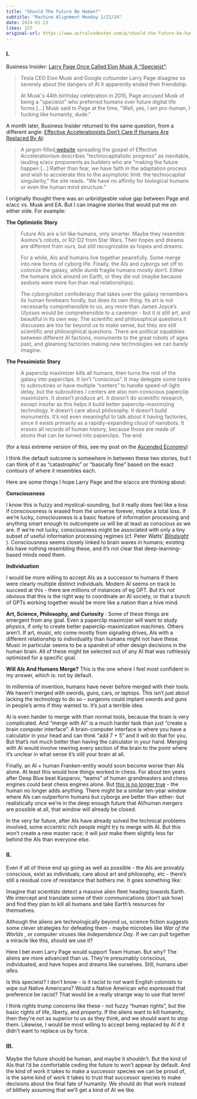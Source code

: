```yaml
---
title: "Should The Future Be Human?"
subtitle: "Machine Alignment Monday 1/22/24"
date: 2024-01-23
likes: 227
original-url: https://www.astralcodexten.com/p/should-the-future-be-human
---
```

### **I.**

Business Insider: [Larry Page Once Called Elon Musk A “Specieist”](https://www.businessinsider.com/larry-page-elon-musk-specieist-ai-dangers-2023-12):

> Tesla CEO Elon Musk and Google cofounder Larry Page disagree so severely about the dangers of AI it apparently ended their friendship. 
> 
> At Musk's 44th birthday celebration in 2015, Page accused Musk of being a "specieist" who preferred humans over future digital life forms [...] Musk said to Page at the time, "Well, yes, I am pro-human, I fucking like humanity, dude."

A month later, Business Insider returned to the same question, from a different angle: [Effective Accelerationists Don’t Care If Humans Are Replaced By AI](https://www.businessinsider.com/effective-accelerationism-humans-replaced-by-ai-2023-12):

> A jargon-filled[ website](https://effectiveacceleration.tech/) spreading the gospel of Effective Accelerationism describes "technocapitalistic progress" as inevitable, lauding e/acc proponents as builders who are "making the future happen […] Rather than fear, we have faith in the adaptation process and wish to accelerate this to the asymptotic limit: the technocapital singularity," the site reads. "We have no affinity for biological humans or even the human mind structure.”

I originally thought there was an unbridgeable value gap between Page and e/acc vs. Musk and EA. But I can imagine stories that would put me on either side. For example:

 **The Optimistic Story**

> Future AIs are a lot like humans, only smarter. Maybe they resemble Asimov’s robots, or R2-D2 from Star Wars. Their hopes and dreams are different from ours, but still recognizable as hopes and dreams.
> 
> For a while, AIs and humans live together peacefully. Some merge into new forms of cyborg life. Finally, the AIs and cyborgs set off to colonize the galaxy, while dumb fragile humans mostly don’t. Either the humans stick around on Earth, or they die out (maybe because sexbots were more fun than real relationships).
> 
> The cyborg/robot confederacy that takes over the galaxy remembers its human forebears fondly, but does its own thing. Its art is not necessarily comprehensible to us, any more than James Joyce’s _Ulysses_ would be comprehensible to a caveman - but it _is_ still art, and beautiful in its own way. The scientific and philosophical questions it discusses are too far beyond us to make sense, but they _are_ still scientific and philosophical questions. There are political squabbles between different AI factions, monuments to the great robots of ages past, and gleaming factories making new technologies we can barely imagine.

 **The Pessimistic Story**

> A paperclip maximizer kills all humans, then turns the rest of the galaxy into paperclips. It isn’t “conscious”. It may delegate some tasks to subroutines or have multiple “centers” to handle speed-of-light delay, but the subroutines / centers are also non-conscious paperclip maximizers. It doesn’t produce art. It doesn’t do scientific research, except insofar as this helps it build better paperclip-maximizing technology. It doesn’t care about philosophy. It doesn’t build monuments. It’s not even meaningful to talk about it having factories, since it exists primarily as a rapidly-expanding cloud of nanobots. It erases all records of human history, because those are made of atoms that can be turned into paperclips. The end.

(for a less extreme version of this, see my post on the [Ascended Economy](https://slatestarcodex.com/2016/05/30/ascended-economy/))

I think the default outcome is somewhere in between these two stories, but I can think of it as “catastrophic” or “basically fine” based on the exact contours of where it resembles each.

Here are some things I hope Larry Page and the e/accs are thinking about:

 **Consciousness**

I know this is fuzzy and mystical-sounding, but it really does feel like a loss if consciousness is erased from the universe forever, maybe a total loss. If we’re lucky, consciousness is a basic feature of information processing and anything smart enough to outcompete us will be at least as conscious as we are. If we’re not lucky, consciousness might be associated with only a tiny subset of useful information processing regimes (cf. Peter Watts’ _[Blindsight](https://en.wikipedia.org/wiki/Blindsight_\(Watts_novel\)#Consciousness)_ ). Consciousness seems closely linked to brain waves in humans; existing AIs have nothing resembling these, and it’s not clear that deep-learning-based minds need them.

 **Individuation**

I would be more willing to accept AIs as a successor to humans if there were clearly multiple distinct individuals. Modern AI seems on track to succeed at this - there are millions of instances of eg GPT. But it’s not obvious that this is the right way to coordinate an AI society, or that a bunch of GPTs working together would be more like a nation than a hive mind.

 **Art, Science, Philosophy, and Curiosity** : Some of these things are emergent from any goal. Even a paperclip maximizer will want to study physics, if only to create better paperclip-maximization machines. Others aren’t. If art, music, etc come mostly from signaling drives, AIs with a different relationship to individuality than humans might not have these. Music in particular seems to be a spandrel of other design decisions in the human brain. All of these might be selected out of any AI that was ruthlessly optimized for a specific goal.

 **Will AIs And Humans Merge?** This is the one where I feel most confident in my answer, which is: not by default.   
  
In millennia of invention, humans have never before merged with their tools. We haven’t merged with swords, guns, cars, or laptops. This isn’t just about lacking the technology to do so - surgeons could implant swords and guns in people’s arms if they wanted to. It’s just a terrible idea.   
  
AI is even harder to merge with than normal tools, because the brain is very complicated. And “merge with AI” is a much harder task than just “create a brain computer interface”. A brain-computer interface is where you have a calculator in your head and can think “add 7 + 5” and it will do that for you. But that’s not much better than having the calculator in your hand. Merging with AI would involve rewiring every section of the brain to the point where it’s unclear in what sense it’s still your brain at all.   
  
Finally, an AI + human Franken-entity would soon become worse than AIs alone. At least this would how things worked in chess. For about ten years after Deep Blue beat Kasparov, “teams” of human grandmasters and chess engines could beat chess engines alone. But [this is no longer true](https://www.lesswrong.com/posts/sTboWTyf9MfERnsKp/gwern-about-centaurs-there-is-no-chance-that-any-useful-man) \- the human no longer adds anything. There might be a similar ten-year window where AIs can outperform humans but cyborgs are better than either- but realistically once we’re in the deep enough future that AI/human mergers are possible at all, that window will already be closed.  
  
In the very far future, after AIs have already solved the technical problems involved, some eccentric rich people might try to merge with AI. But this won’t create a new master race; it will just make them slightly less far behind the AIs than everyone else.

###  **II.**

Even if all of these end up going as well as possible - the AIs are provably conscious, exist as individuals, care about art and philosophy, etc - there’s still a residual core of resistance that bothers me. It goes something like:

Imagine that scientists detect a massive alien fleet heading towards Earth. We intercept and translate some of their communications (don’t ask how) and find they plan to kill all humans and take Earth’s resources for themselves.

Although the aliens are technologically beyond us, science fiction suggests some clever strategies for defeating them - maybe microbes like _War of the Worlds_ , or computer viruses like _Independence Day_. If we can pull together a miracle like this, should we use it?

Here I bet even Larry Page would support Team Human. But why? The aliens are more advanced than us. They’re presumably conscious, individuated, and have hopes and dreams like ourselves. Still, humans _uber alles._

Is this specieist? I don’t know - is it racist to _not_ want English colonists to wipe out Native Americans? Would a Native American who expressed that preference be racist? That would be a really strange way to use that term!

I think rights trump concerns like these - not fuzzy “human rights”, but the basic rights of life, liberty, and property. If the aliens want to kill humanity, then they’re not as superior to us as they think, and we should want to stop them. Likewise, I would be most willing to accept being replaced by AI if it didn’t want to replace us by force.

###  **III.**

Maybe the future should be human, and maybe it shouldn’t. But the kind of AIs that I’d be comfortable ceding the future to won’t appear by default. And the kind of work it takes to make a successor species we can be proud of, is the same kind of work it takes to trust that successor species to make decisions about the final fate of humanity. We should do that work instead of blithely assuming that we’ll get a kind of AI we like.
